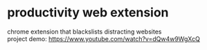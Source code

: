 # productivity web extension

chrome extension that blackslists distracting websites\
project demo: https://www.youtube.com/watch?v=dQw4w9WgXcQ



